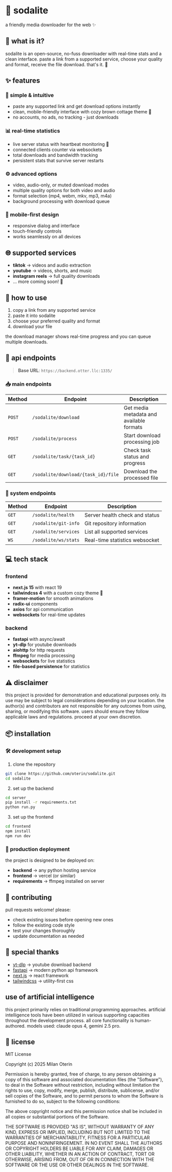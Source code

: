 # 🌊 sodalite

a friendly media downloader for the web ✨

## 💭 what is it?

sodalite is an open-source, no-fuss downloader with real-time stats and a clean interface. paste a link from a supported service, choose your quality and format, receive the file download. that's it. 🎯

## ✨ features

### 🎨 simple & intuitive
- paste any supported link and get download options instantly
- clean, mobile-friendly interface with cozy brown cottage theme 🏡
- no accounts, no ads, no tracking - just downloads

### 📊 real-time statistics
- live server status with heartbeat monitoring 💓
- connected clients counter via websockets
- total downloads and bandwidth tracking
- persistent stats that survive server restarts

### ⚙️ advanced options
- video, audio-only, or muted download modes
- multiple quality options for both video and audio
- format selection (mp4, webm, mkv, mp3, m4a)
- background processing with download queue

### 📱 mobile-first design
- responsive dialog and interface
- touch-friendly controls
- works seamlessly on all devices

## 🌐 supported services

- **tiktok** → videos and audio extraction
- **youtube** → videos, shorts, and music
- **instagram reels** → full quality downloads
- ... more coming soon! 🚀

## 🚀 how to use

1. copy a link from any supported service
2. paste it into sodalite
3. choose your preferred quality and format
4. download your file

the download manager shows real-time progress and you can queue multiple downloads.

## 🔌 api endpoints

> **Base URL**: `https://backend.otter.llc:1335/`

### 📥 main endpoints

| Method | Endpoint | Description |
|--------|----------|-------------|
| `POST` | `/sodalite/download` | Get media metadata and available formats |
| `POST` | `/sodalite/process` | Start download processing job |
| `GET` | `/sodalite/task/{task_id}` | Check task status and progress |
| `GET` | `/sodalite/download/{task_id}/file` | Download the processed file |

### 🔧 system endpoints

| Method | Endpoint | Description |
|--------|----------|-------------|
| `GET` | `/sodalite/health` | Server health check and status |
| `GET` | `/sodalite/git-info` | Git repository information |
| `GET` | `/sodalite/services` | List all supported services |
| `WS` | `/sodalite/ws/stats` | Real-time statistics websocket |

## 💻 tech stack

### frontend
- **next.js 15** with react 19
- **tailwindcss 4** with a custom cozy theme 🎨
- **framer-motion** for smooth animations
- **radix-ui** components
- **axios** for api communication
- **websockets** for real-time updates

### backend
- **fastapi** with async/await
- **yt-dlp** for youtube downloads
- **aiohttp** for http requests
- **ffmpeg** for media processing
- **websockets** for live statistics
- **file-based persistence** for statistics

## ⚠️ disclaimer

this project is provided for demonstration and educational purposes only. its use may be subject to legal considerations depending on your location. the author(s) and contributors are not responsible for any outcomes from using, sharing, or modifying this software. users should ensure they follow applicable laws and regulations. proceed at your own discretion.

## 📦 installation

### 🛠️ development setup

1. clone the repository
```bash
git clone https://github.com/oterin/sodalite.git
cd sodalite
```

2. set up the backend
```bash
cd server
pip install -r requirements.txt
python run.py
```

3. set up the frontend
```bash
cd frontend
npm install
npm run dev
```

### 🚀 production deployment

the project is designed to be deployed on:
- **backend** → any python hosting service
- **frontend** → vercel (or similar)
- **requirements** → ffmpeg installed on server

## 🤝 contributing

pull requests welcome! please:
- check existing issues before opening new ones
- follow the existing code style
- test your changes thoroughly
- update documentation as needed

## 💖 special thanks

- [yt-dlp](https://github.com/yt-dlp/yt-dlp) → youtube download backend
- [fastapi](https://fastapi.tiangolo.com/) → modern python api framework
- [next.js](https://nextjs.org/) → react framework
- [tailwindcss](https://tailwindcss.com/) → utility-first css

## use of artificial intelligence
this project primarily relies on traditional programming approaches. artificial intelligence tools have been utilized in various supporting capacities throughout the development process. all core functionality is human-authored.
models used: claude opus 4, gemini 2.5 pro.

## 📄 license

MIT License

Copyright (c) 2025 Milan Oterin

Permission is hereby granted, free of charge, to any person obtaining a copy
of this software and associated documentation files (the "Software"), to deal
in the Software without restriction, including without limitation the rights
to use, copy, modify, merge, publish, distribute, sublicense, and/or sell
copies of the Software, and to permit persons to whom the Software is
furnished to do so, subject to the following conditions:

The above copyright notice and this permission notice shall be included in all
copies or substantial portions of the Software.

THE SOFTWARE IS PROVIDED "AS IS", WITHOUT WARRANTY OF ANY KIND, EXPRESS OR
IMPLIED, INCLUDING BUT NOT LIMITED TO THE WARRANTIES OF MERCHANTABILITY,
FITNESS FOR A PARTICULAR PURPOSE AND NONINFRINGEMENT. IN NO EVENT SHALL THE
AUTHORS OR COPYRIGHT HOLDERS BE LIABLE FOR ANY CLAIM, DAMAGES OR OTHER
LIABILITY, WHETHER IN AN ACTION OF CONTRACT, TORT OR OTHERWISE, ARISING FROM,
OUT OF OR IN CONNECTION WITH THE SOFTWARE OR THE USE OR OTHER DEALINGS IN THE
SOFTWARE.
